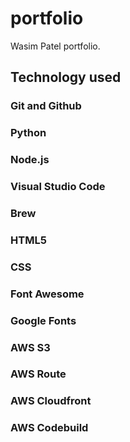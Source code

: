 # portfolio
Wasim Patel portfolio.

## Technology used

### Git and Github
### Python
### Node.js
### Visual Studio Code
### Brew
### HTML5
### CSS
### Font Awesome
### Google Fonts
### AWS S3
### AWS Route
### AWS Cloudfront
### AWS Codebuild